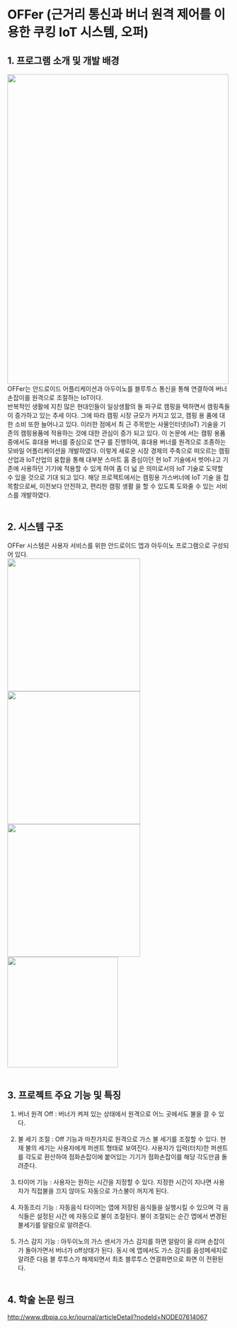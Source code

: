 OFFer (근거리 통신과 버너 원격 제어를 이용한 쿠킹 IoT 시스템, 오퍼)
=============

## 1. 프로그램 소개 및 개발 배경 
<img width="500" height="700" src="https://user-images.githubusercontent.com/37864097/92720268-56cf5780-f39f-11ea-8644-7a41bb1f9fa9.png">
<br/>
OFFer는 안드로이드 어플리케이션과 아두이노를 블루투스 통신을 통해 연결하여 버너 손잡이를 원격으로 조절하는 IoT이다.
<br/>
반복적인 생활에 지친 많은 현대인들이 일상생활의 돌
파구로 캠핑을 택하면서 캠핑족들이 증가하고 있는 추세
이다. 그에 따라 캠핑 시장 규모가 커지고 있고, 캠핑 용
품에 대한 소비 또한 늘어나고 있다. 이러한 점에서 최
근 주목받는 사물인터넷(IoT) 기술을 기존의 캠핑용품에
적용하는 것에 대한 관심이 증가 되고 있다. 이 논문에
서는 캠핑 용품 중에서도 휴대용 버너를 중심으로 연구
를 진행하여, 휴대용 버너를 원격으로 조종하는 모바일
어플리케이션을 개발하였다. 이렇게 새로운 시장 경제의
주축으로 떠오르는 캠핑 산업과 IoT산업의 융합을 통해
대부분 스마트 홈 중심이던 현 IoT 기술에서 벗어나고
기존에 사용하던 기기에 적용할 수 있게 하여 좀 더 넓
은 의미로서의 IoT 기술로 도약할 수 있을 것으로 기대
되고 있다. 해당 프로젝트에서는 캠핑용 가스버너에 IoT 기술
을 접목함으로써, 이전보다 안전하고, 편리한 캠핑 생활
을 할 수 있도록 도와줄 수 있는 서비스를 개발하였다.
<br/><br/>


## 2. 시스템 구조
OFFer 시스템은 사용자 서비스를 위한 안드로이드 앱과 아두이노 프로그램으로 구성되어 있다.
<br/>
<img width="300" src="https://user-images.githubusercontent.com/37864097/122219938-dcfa6a80-ceea-11eb-8b04-39bde359c6f6.png">
<br/>
<img width="300" src="https://user-images.githubusercontent.com/37864097/122219926-dbc93d80-ceea-11eb-9b2c-f4ee3b1da324.png">
<img width="300" src="https://user-images.githubusercontent.com/37864097/122219942-dd930100-ceea-11eb-97e4-3abc6b7b0bf1.png">
<br/>
<img width="250" src="https://user-images.githubusercontent.com/37864097/122219947-de2b9780-ceea-11eb-89f7-c5c8720801bd.png">
<br/><br/>

## 3. 프로젝트 주요 기능 및 특징

1. 버너 원격 Off : 버너가 켜져 있는 상태에서 원격으로 어느 곳에서도 불을 끌 수 있다.
<br/><br/>
2. 불 세기 조절 : Off 기능과 마찬가지로 원격으로 가스 불 세기를 조절할 수 있다. 현재 불의
세기는 사용자에게 퍼센트 형태로 보여진다. 사용자가 입력(터치)한 퍼센트를 각도로 환산하여
점화손잡이에 붙어있는 기기가 점화손잡이를 해당 각도만큼 돌려준다.
<br/><br/>
3. 타이머 기능 : 사용자는 원하는 시간을 지정할 수 있다. 지정한 시간이 지나면 사용자가 직접불을 끄지 않아도 자동으로 가스불이 꺼지게 된다.
<br/><br/>
4. 자동조리 기능 : 자동음식 타이머는 앱에 저장된 음식들을 실행시킬 수 있으며 각 음식들은 설정된 시간
에 자동으로 불이 조절된다. 불이 조절되는 순간 앱에서
변경된 불세기를 알람으로 알려준다.
<br/><br/>
5. 가스 감지 기능 : 아두이노의 가스 센서가 가스 감지를 하면 알람이 울
리며 손잡이가 돌아가면서 버너가 off상태가 된다. 동시
에 앱에서도 가스 감지를 음성메세지로 알려준 다음 블
루투스가 해제되면서 최초 블루투스 연결화면으로 화면
이 전환된다.
<br/><br/>

## 4. 학술 논문 링크
http://www.dbpia.co.kr/journal/articleDetail?nodeId=NODE07614067
<br/>

